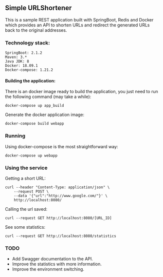 ## Simple URLShortener
This is a sample REST application built with SpringBoot, Redis and Docker which provides
an API to shorten URLs and redirect the generated URLs back to the original addresses.

### Technology stack:

```
SpringBoot: 2.1.2
Maven: 3.*
Java JDK: 8
Docker: 18.09.1
Docker-compose: 1.21.2
```

#### Building the application:

There is an docker image ready to build the application, you just need to run the following command (may take a while):

```
docker-compose up app_build
```

Generate the docker application image:

```
docker-compose build webapp
```

### Running
Using docker-compose is the most straightforward way:

```
docker-compose up webapp
```

### Using the service

Getting a short URL:

```
curl --header "Content-Type: application/json" \
    --request POST \
    --data '{"url":"http://www.google.com/"}' \      
    http://localhost:8080/  
```

Calling the url saved:

``` 
curl --request GET http://localhost:8080/[URL_ID]
```

See some statistics:

``` 
curl --request GET http://localhost:8080/statistics
```

### TODO

* Add Swagger documentation to the API.
* Improve the statistics with more information.
* Improve the environment switching.

